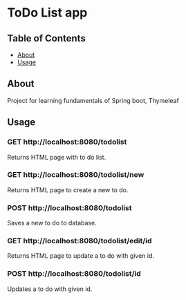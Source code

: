 # ToDo List app

## Table of Contents

- [About](#about)
- [Usage](#usage)

## About <a name = "about"></a>

Project for learning fundamentals of Spring boot, Thymeleaf

## Usage <a name = "usage"></a>

### GET http://localhost:8080/todolist

Returns HTML page with to do list.

### GET http://localhost:8080/todolist/new

Returns HTML page to create a new to do.

### POST http://localhost:8080/todolist

Saves a new to do to database.

### GET http://localhost:8080/todolist/edit/id

Returns HTML page to update a to do with given id.

### POST http://localhost:8080/todolist/id

Updates a to do with given id.
